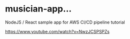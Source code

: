 # musician-app...
NodeJS / React sample app for AWS CI/CD pipeline tutorial

https://www.youtube.com/watch?v=NwzJCSPSPZs
